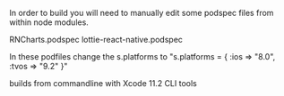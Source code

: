 In order to build you will need to manually edit some podspec files from within node modules.

RNCharts.podspec
lottie-react-native.podspec

In these podfiles change the s.platforms to "s.platforms = { :ios => "8.0", :tvos => "9.2" }"

builds from commandline with Xcode 11.2 CLI tools
